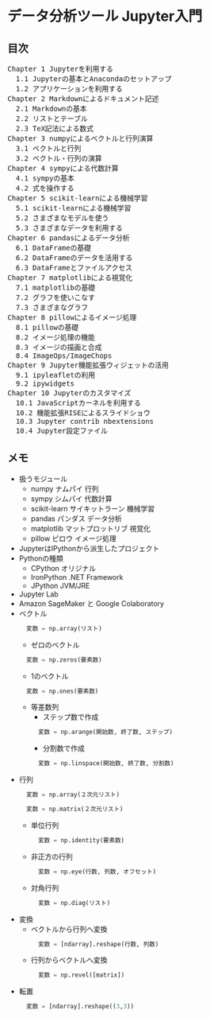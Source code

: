 # データ分析ツール Jupyter入門
## 目次
<pre>
Chapter 1 Jupyterを利用する
  1.1 Jupyterの基本とAnacondaのセットアップ
  1.2 アプリケーションを利用する
Chapter 2 Markdownによるドキュメント記述
  2.1 Markdownの基本
  2.2 リストとテーブル
  2.3 TeX記法による数式
Chapter 3 numpyによるベクトルと行列演算
  3.1 ベクトルと行列
  3.2 ベクトル・行列の演算
Chapter 4 sympyによる代数計算
  4.1 sympyの基本
  4.2 式を操作する
Chapter 5 scikit-learnによる機械学習
  5.1 scikit-learnによる機械学習
  5.2 さまざまなモデルを使う
  5.3 さまざまなデータを利用する
Chapter 6 pandasによるデータ分析
  6.1 DataFrameの基礎
  6.2 DataFrameのデータを活用する
  6.3 DataFrameとファイルアクセス
Chapter 7 matplotlibによる視覚化
  7.1 matplotlibの基礎
  7.2 グラフを使いこなす
  7.3 さまざまなグラフ
Chapter 8 pillowによるイメージ処理
  8.1 pillowの基礎
  8.2 イメージ処理の機能
  8.3 イメージの描画と合成
  8.4 ImageOps/ImageChops
Chapter 9 Jupyter機能拡張ウィジェットの活用
  9.1 ipyleafletの利用
  9.2 ipywidgets
Chapter 10 Jupyterのカスタマイズ
  10.1 JavaScriptカーネルを利用する
  10.2 機能拡張RISEによるスライドショウ
  10.3 Jupyter contrib nbextensions
  10.4 Jupyter設定ファイル
</pre>
## メモ
  - 扱うモジュール  
    - numpy ナムパイ 行列
    - sympy シムパイ 代数計算
    - scikit-learn サイキットラーン 機械学習
    - pandas パンダス データ分析
    - matplotlib マットプロットリブ 視覚化
    - pillow ピロウ イメージ処理
  - JupyterはIPythonから派生したプロジェクト
  - Pythonの種類
    - CPython オリジナル
    - IronPython .NET Framework
    - JPython JVM/JRE
  - Jupyter Lab
  - Amazon SageMaker と Google Colaboratory
  - ベクトル
     ```Python
       変数 = np.array(リスト)
     ```
    - ゼロのベクトル
     ```Python
       変数 = np.zeros(要素数)
     ```
    - 1のベクトル
     ```Python
       変数 = np.ones(要素数)
     ```
    - 等差数列
      - ステップ数で作成
       ```Python
         変数 = np.arange(開始数, 終了数, ステップ)
       ```
      - 分割数で作成
       ```Python
         変数 = np.linspace(開始数, 終了数, 分割数)
       ```
  - 行列
     ```Python
       変数 = np.array(２次元リスト)
     ```
     ```Python
       変数 = np.matrix(２次元リスト)
     ```
     - 単位行列
       ```Python
         変数 = np.identity(要素数)
       ```
     - 非正方の行列
       ```Python
         変数 = np.eye(行数, 列数, オフセット)
       ```
     - 対角行列
       ```Python
         変数 = np.diag(リスト)
       ```
  - 変換
    - ベクトルから行列へ変換
      ```Python
        変数 = [ndarray].reshape(行数, 列数)
      ```
    - 行列からベクトルへ変換
      ```Python
        変数 = np.revel([matrix])
      ```
  - 転置
    ```Python
      変数 = [ndarray].reshape((3,3))
    ```
    
    

